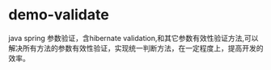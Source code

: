 # demo-validate
java spring 参数验证，含hibernate validation,和其它参数有效性验证方法,可以解决所有方法的参数有效性验证，实现统一判断方法，在一定程度上，提高开发的效率。
